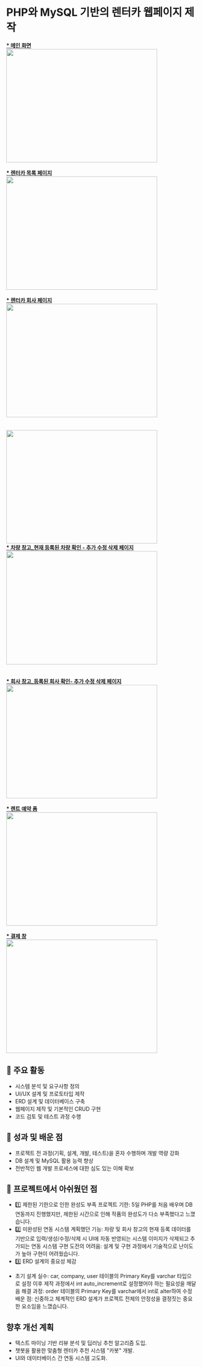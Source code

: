 <h1>PHP와 MySQL 기반의 렌터카 웹페이지 제작</h1>

<body><b><u> * 메인 화면</b></u></body><br>
<img src="https://github.com/user-attachments/assets/d14a8e0a-e491-488e-ba6a-49ce4e270ab8" width=400 height=300><br>
<br>
<body><b><u> * 렌터카 목록 페이지</b></u></body><br>
<img src="https://github.com/user-attachments/assets/577f6d2f-6fd3-4e79-95b3-65e08e3fa707" width=400 height=300><br>
<br>
<body><b><u> * 렌터카 회사 페이지</b></u></body><br>
<img src= "https://github.com/user-attachments/assets/e6977c8f-4adc-4346-98f2-435c9b940954" width=400 height=300><br>
<br>
<br>
<img src="https://github.com/user-attachments/assets/0628fbff-d1dc-462a-ae60-f27f0d092c3a" width=400 height=300><br>

<body><b><u> * 차량 창고_현재 등록된 차량 확인 - 추가 수정 삭제 페이지 </b></u></body><br>
<img src= "https://github.com/user-attachments/assets/68864a9c-68a9-47c8-93fd-07e04acd4687" width=400 height=300><br>
<br>
<br>
<body><b><u>* 회사 창고_등록된 회사 확인- 추가 수정 삭제 페이지 </b></u></body><br>
<img src="https://github.com/user-attachments/assets/c17f1848-037c-4b49-a7c9-28b44a8accd1" width=400 height=300><br>
<br>
<body><b><u>* 렌트 예약 폼</b></u></body><br>
<img src="https://github.com/user-attachments/assets/d9a9f2ff-4a37-4e70-91b8-704574e1659b" width=400 height=300><br>
<br>
<body><b><u>* 결제 창</b></u></body><br>
<img src="https://github.com/user-attachments/assets/f2d660a6-e1ec-479a-a6e6-ee42d7216a17" width=400 height=300><br>



## 🔑 주요 활동
- 시스템 분석 및 요구사항 정의
- UI/UX 설계 및 프로토타입 제작
- ERD 설계 및 데이터베이스 구축
- 웹페이지 제작 및 기본적인 CRUD 구현
- 코드 검토 및 테스트 과정 수행
## 🚀 성과 및 배운 점
- 프로젝트 전 과정(기획, 설계, 개발, 테스트)을 혼자 수행하며 개발 역량 강화
- DB 설계 및 MySQL 활용 능력 향상
- 전반적인 웹 개발 프로세스에 대한 심도 있는 이해 확보

## 📌 프로젝트에서 아쉬웠던 점
- 1️⃣ 제한된 기한으로 인한 완성도 부족
프로젝트 기한: 5일
PHP를 처음 배우며 DB 연동까지 진행했지만, 제한된 시간으로 인해 작품의 완성도가 다소 부족했다고 느꼈습니다.
- 2️⃣ 미완성된 연동 시스템
계획했던 기능:
차량 및 회사 창고의 현재 등록 데이터를 기반으로 입력/생성/수정/삭제 시 UI에 자동 반영되는 시스템
이미지가 삭제되고 추가되는 연동 시스템 구현
도전의 어려움:
설계 및 구현 과정에서 기술적으로 난이도가 높아 구현이 어려웠습니다.
- 3️⃣ ERD 설계의 중요성 체감
* 초기 설계 실수:
car, company, user 테이블의 Primary Key를 varchar 타입으로 설정
이후 제작 과정에서 int auto_increment로 설정했어야 하는 필요성을 깨달음
해결 과정: order 테이블의 Primary Key를 varchar에서 int로 alter하여 수정
배운 점: 신중하고 체계적인 ERD 설계가 프로젝트 전체의 안정성을 결정짓는 중요한 요소임을 느꼈습니다.

## 향후 개선 계획
- 텍스트 마이닝 기반 리뷰 분석 및 딥러닝 추천 알고리즘 도입.
- 챗봇을 활용한 맞춤형 렌터카 추천 시스템 "카봇" 개발.
- UI와 데이터베이스 간 연동 시스템 고도화.

